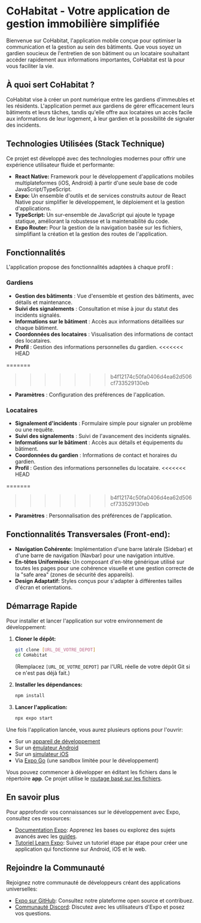 # CoHabitat - Votre application de gestion immobilière simplifiée

Bienvenue sur CoHabitat, l'application mobile conçue pour optimiser la communication et la gestion au sein des bâtiments. Que vous soyez un gardien soucieux de l'entretien de son bâtiment ou un locataire souhaitant accéder rapidement aux informations importantes, CoHabitat est là pour vous faciliter la vie.

## À quoi sert CoHabitat ?

CoHabitat vise à créer un pont numérique entre les gardiens d'immeubles et les résidents. L'application permet aux gardiens de gérer efficacement leurs bâtiments et leurs tâches, tandis qu'elle offre aux locataires un accès facile aux informations de leur logement, à leur gardien et la possibilité de signaler des incidents.

## Technologies Utilisées (Stack Technique)

Ce projet est développé avec des technologies modernes pour offrir une expérience utilisateur fluide et performante:

*   **React Native:** Framework pour le développement d'applications mobiles multiplateformes (iOS, Android) à partir d'une seule base de code JavaScript/TypeScript.
*   **Expo:** Un ensemble d'outils et de services construits autour de React Native pour simplifier le développement, le déploiement et la gestion d'applications.
*   **TypeScript:** Un sur-ensemble de JavaScript qui ajoute le typage statique, améliorant la robustesse et la maintenabilité du code.
*   **Expo Router:** Pour la gestion de la navigation basée sur les fichiers, simplifiant la création et la gestion des routes de l'application.

## Fonctionnalités

L'application propose des fonctionnalités adaptées à chaque profil :

### Gardiens

- **Gestion des bâtiments** : Vue d'ensemble et gestion des bâtiments, avec détails et maintenance.
- **Suivi des signalements** : Consultation et mise à jour du statut des incidents signalés.
- **Informations sur le bâtiment** : Accès aux informations détaillées sur chaque bâtiment.
- **Coordonnées des locataires** : Visualisation des informations de contact des locataires.
- **Profil** : Gestion des informations personnelles du gardien.
<<<<<<< HEAD

=======
>>>>>>> b4f12174c50fa0406d4ea62d506cf733529130eb
- **Paramètres** : Configuration des préférences de l'application.

### Locataires

- **Signalement d'incidents** : Formulaire simple pour signaler un problème ou une requête.
- **Suivi des signalements** : Suivi de l'avancement des incidents signalés.
- **Informations sur le bâtiment** : Accès aux détails et équipements du bâtiment.
- **Coordonnées du gardien** : Informations de contact et horaires du gardien.
- **Profil** : Gestion des informations personnelles du locataire.
<<<<<<< HEAD

=======
>>>>>>> b4f12174c50fa0406d4ea62d506cf733529130eb
- **Paramètres** : Personnalisation des préférences de l'application.

## Fonctionnalités Transversales (Front-end):

*   **Navigation Cohérente:** Implémentation d'une barre latérale (Sidebar) et d'une barre de navigation (Navbar) pour une navigation intuitive.
*   **En-têtes Uniformisés:** Un composant d'en-tête générique utilisé sur toutes les pages pour une cohérence visuelle et une gestion correcte de la "safe area" (zones de sécurité des appareils).
*   **Design Adaptatif:** Styles conçus pour s'adapter à différentes tailles d'écran et orientations.

## Démarrage Rapide

Pour installer et lancer l'application sur votre environnement de développement:

1.  **Cloner le dépôt:**
    ```bash
    git clone [URL_DE_VOTRE_DEPOT]
    cd CoHabitat
    ```
    (Remplacez `[URL_DE_VOTRE_DEPOT]` par l'URL réelle de votre dépôt Git si ce n'est pas déjà fait.)

2.  **Installer les dépendances:**
    ```bash
    npm install
    ```

3.  **Lancer l'application:**
    ```bash
    npx expo start
    ```

Une fois l'application lancée, vous aurez plusieurs options pour l'ouvrir:

*   Sur un [appareil de développement](https://docs.expo.dev/develop/development-builds/introduction/)
*   Sur un [émulateur Android](https://docs.expo.dev/workflow/android-studio-emulator/)
*   Sur un [simulateur iOS](https://docs.expo.dev/workflow/ios-simulator/)
*   Via [Expo Go](https://expo.dev/go) (une sandbox limitée pour le développement)

Vous pouvez commencer à développer en éditant les fichiers dans le répertoire **app**. Ce projet utilise le [routage basé sur les fichiers](https://docs.expo.dev/router/introduction).

## En savoir plus

Pour approfondir vos connaissances sur le développement avec Expo, consultez ces ressources:

*   [Documentation Expo](https://docs.expo.dev/): Apprenez les bases ou explorez des sujets avancés avec les [guides](https://docs.expo.dev/guides).
*   [Tutoriel Learn Expo](https://docs.expo.dev/tutorial/introduction/): Suivez un tutoriel étape par étape pour créer une application qui fonctionne sur Android, iOS et le web.

## Rejoindre la Communauté

Rejoignez notre communauté de développeurs créant des applications universelles:

*   [Expo sur GitHub](https://github.com/expo/expo): Consultez notre plateforme open source et contribuez.
*   [Communauté Discord](https://chat.expo.dev): Discutez avec les utilisateurs d'Expo et posez vos questions.
